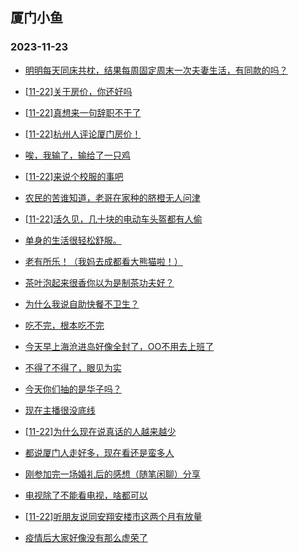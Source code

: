 ## 厦门小鱼 
### 2023-11-23

+ [明明每天同床共枕，结果每周固定周末一次夫妻生活，有同款的吗？](http://bbs.xmfish.com/read-htm-tid-18109799.html)

+ [[11-22]关于房价，你还好吗](http://bbs.xmfish.com/read-htm-tid-18109651.html)

+ [[11-22]真想来一句辞职不干了](http://bbs.xmfish.com/read-htm-tid-18109672.html)

+ [[11-22]杭州人评论厦门房价！](http://bbs.xmfish.com/read-htm-tid-18109879.html)

+ [唉，我输了，输给了一只鸡](http://bbs.xmfish.com/read-htm-tid-18109531.html)

+ [[11-22]来说个校服的事吧](http://bbs.xmfish.com/read-htm-tid-18109674.html)

+ [农民的苦谁知道，老哥在家种的脐橙无人问津](http://bbs.xmfish.com/read-htm-tid-18109740.html)

+ [[11-22]活久见，几十块的电动车头盔都有人偷](http://bbs.xmfish.com/read-htm-tid-18109757.html)

+ [单身的生活很轻松舒服。](http://bbs.xmfish.com/read-htm-tid-18109741.html)

+ [老有所乐！（我妈去成都看大熊猫啦！）](http://bbs.xmfish.com/read-htm-tid-18109704.html)

+ [茶叶泡起来很香你以为是制茶功夫好？](http://bbs.xmfish.com/read-htm-tid-18109719.html)

+ [为什么我说自助快餐不卫生？](http://bbs.xmfish.com/read-htm-tid-18109754.html)

+ [吃不完，根本吃不完](http://bbs.xmfish.com/read-htm-tid-18109913.html)

+ [今天早上海沧进岛好像全封了，OO不用去上班了](http://bbs.xmfish.com/read-htm-tid-18110089.html)

+ [不得了不得了，眼见为实](http://bbs.xmfish.com/read-htm-tid-18109960.html)

+ [今天你们抽的是华子吗？](http://bbs.xmfish.com/read-htm-tid-18109794.html)

+ [现在主播很没底线](http://bbs.xmfish.com/read-htm-tid-18109947.html)

+ [[11-22]为什么现在说真话的人越来越少](http://bbs.xmfish.com/read-htm-tid-18109961.html)

+ [都说厦门人走好多，现在看还是蛮多人](http://bbs.xmfish.com/read-htm-tid-18109994.html)

+ [刚参加完一场婚礼后的感想（随笔闲聊）分享](http://bbs.xmfish.com/read-htm-tid-18110023.html)

+ [电视除了不能看电视，啥都可以](http://bbs.xmfish.com/read-htm-tid-18109995.html)

+ [[11-22]听朋友说同安翔安楼市这两个月有放量](http://bbs.xmfish.com/read-htm-tid-18109867.html)

+ [疫情后大家好像没有那么虚荣了](http://bbs.xmfish.com/read-htm-tid-18110087.html)

